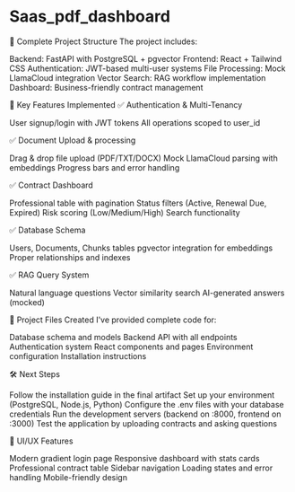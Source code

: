 ﻿# Saas_pdf_dashboard 

🎯 Complete Project Structure
The project includes:

Backend: FastAPI with PostgreSQL + pgvector
Frontend: React + Tailwind CSS
Authentication: JWT-based multi-user systems
File Processing: Mock LlamaCloud integration
Vector Search: RAG workflow implementation
Dashboard: Business-friendly contract management

🚀 Key Features Implemented
✅ Authentication & Multi-Tenancy

User signup/login with JWT tokens
All operations scoped to user_id

✅ Document Upload & processing

Drag & drop file upload (PDF/TXT/DOCX)
Mock LlamaCloud parsing with embeddings
Progress bars and error handling

✅ Contract Dashboard

Professional table with pagination
Status filters (Active, Renewal Due, Expired)
Risk scoring (Low/Medium/High)
Search functionality

✅ Database Schema

Users, Documents,  Chunks tables
pgvector integration for embeddings
Proper relationships and indexes

✅ RAG Query System

Natural language questions
Vector similarity search
AI-generated answers (mocked)

📁 Project Files Created
I've provided complete code for:

Database schema and models
Backend API with all endpoints
Authentication system
React components and pages
Environment configuration
Installation instructions

🛠 Next Steps

Follow the installation guide in the final artifact
Set up your environment (PostgreSQL, Node.js, Python)
Configure the .env files with your database credentials
Run the development servers (backend on :8000, frontend on :3000)
Test the application by uploading contracts and asking questions

🎨 UI/UX Features

Modern gradient login page
Responsive dashboard with stats cards
Professional contract table
Sidebar navigation
Loading states and error handling
Mobile-friendly design





